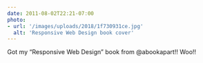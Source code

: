 ```yaml
---
date: 2011-08-02T22:21-07:00
photo:
- url: '/images/uploads/2018/1f730931ce.jpg'
  alt: 'Responsive Web Design book cover'
---
```

Got my “Responsive Web Design” book from @abookapart!! Woo!!
